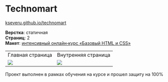 # Technomart #

[kseveru.github.io/technomart](https://kseveru.github.io/technomart/ "Открыть проект")

**Верстка**: статичная  
**Страниц**: 2  
**Макет**: [интенсивный онлайн‑курс «Базовый HTML и CSS»](https://htmlacademy.ru/intensive/htmlcss)  
<table>
  <tr>
    <td>Главная страница</td>
    <td>Внутренняя страница</td>
  </tr>
  <tr>
    <td>
      <a href="https://kseveru.github.io/img/preview-technomart.png" title="Открыть макет">
        <img src="https://kseveru.github.io/img/preview-technomart-small.png">
      </a>
    </td>
    <td>
      <a href="https://kseveru.github.io/img/preview-technomart-catalog.png" title="Открыть макет">
        <img src="https://kseveru.github.io/img/preview-technomart-catalog-small.png">
      </a>
    </td>
  </tr>
</table>

Проект выполнен в рамках обучения на курсе и прошел защиту на 100%

